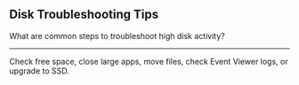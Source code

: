 ## Disk Troubleshooting Tips

What are common steps to troubleshoot high disk activity?

---

Check free space, close large apps, move files, check Event Viewer logs, or upgrade to SSD.

